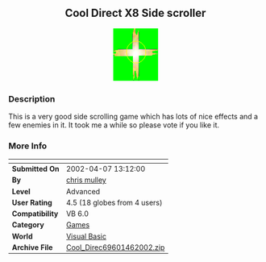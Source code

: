 ﻿<div align="center">

## Cool Direct X8 Side scroller

<img src="blow.jpg">
</div>

### Description

This is a very good side scrolling game which has lots of nice effects and a few enemies in it. It took me a while so please vote if you like it.
 
### More Info
 


<span>             |<span>
---                |---
**Submitted On**   |2002-04-07 13:12:00
**By**             |[chris mulley](https://github.com/Planet-Source-Code/PSCIndex/blob/master/ByAuthor/chris-mulley.md)
**Level**          |Advanced
**User Rating**    |4.5 (18 globes from 4 users)
**Compatibility**  |VB 6\.0
**Category**       |[Games](https://github.com/Planet-Source-Code/PSCIndex/blob/master/ByCategory/games__1-38.md)
**World**          |[Visual Basic](https://github.com/Planet-Source-Code/PSCIndex/blob/master/ByWorld/visual-basic.md)
**Archive File**   |[Cool\_Direc69601462002\.zip](https://github.com/Planet-Source-Code/chris-mulley-cool-direct-x8-side-scroller__1-33545/archive/master.zip)









